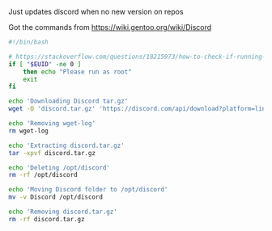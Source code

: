 Just updates discord when no new version on repos

Got the commands from https://wiki.gentoo.org/wiki/Discord

```sh
#!/bin/bash

# https://stackoverflow.com/questions/18215973/how-to-check-if-running-as-root-in-a-bash-script
if [ "$EUID" -ne 0 ]
	then echo "Please run as root"
	exit
fi

echo 'Downloading Discord tar.gz'
wget -O 'discord.tar.gz' 'https://discord.com/api/download?platform=linux&format=tar.gz'

echo 'Removing wget-log'
rm wget-log

echo 'Extracting discord.tar.gz'
tar -xpvf discord.tar.gz

echo 'Deleting /opt/discord'
rm -rf /opt/discord

echo 'Moving Discord folder to /opt/discord'
mv -v Discord /opt/discord

echo 'Removing discord.tar.gz'
rm -rf discord.tar.gz
```
